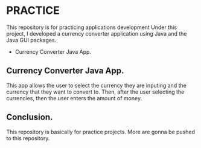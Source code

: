 # PRACTICE
This repository is for practicing applications development 
Under this project, I developed a currency converter application using Java and the Java GUI packages.
- Currency Converter Java App.

## Currency Converter Java App.
This app allows the user to select the currency they are inputing and the currency that they want to convert to.
Then, after the user selecting the currencies, then the user enters the amount of money.

## Conclusion.
This repository is basically for practice projects. More are gonna be pushed to this repository.